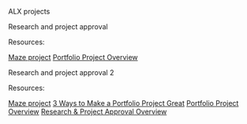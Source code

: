ALX projects

Research and project approval

Resources:

[Maze project](https://intranet.alxswe.com/concepts/133)
[Portfolio Project Overview](https://intranet.alxswe.com/concepts/137)




Research and project approval 2

Resources:

[Maze project](https://intranet.alxswe.com/concepts/133)
[3 Ways to Make a Portfolio Project Great](https://intranet.alxswe.com/concepts/135)
[Portfolio Project Overview](https://intranet.alxswe.com/concepts/137)
[Research & Project Approval Overview](https://intranet.alxswe.com/concepts/138)


